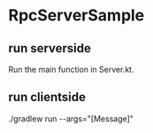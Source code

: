 # RpcServerSample

## run serverside
Run the main function in Server.kt.

## run clientside
./gradlew run --args="[Message]"